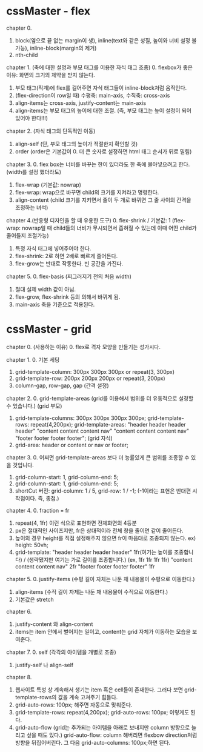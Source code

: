 # cssMaster - flex

chapter 0.
  1. block(옆으로 끝 없는 margin이 생), inline(text와 같은 성질, 높이와 너비 설정 불가능), inline-block(margin의 제거)
  2. nth-child

chapter 1. (축에 대한 설명과 부모 태그를 이용한 자식 태그 조종)
  0. flexbox가 좋은 이유: 화면의 크기의 제약을 받지 않는다.
  1. 부모 태그(직계)에 flex를 걸어주면 자식 태그들이 inline-block처럼 움직인다.
  2. (flex-direction이 row일 때) 수평축: main-axis, 수직축: cross-axis
  3. align-items는 cross-axis, justify-content는 main-axis
  4. align-items는 부모 태그의 높이에 대한 조절. (즉, 부모 태그는 높이 설정이 되어 있어야 한다!!!)

chapter 2. (자식 태그의 단독적인 이동)
  1. align-self (단, 부모 태그의 높이가 적절한지 확인할 것)
  2. order (order은 기본값이 0. 더 큰 숫자로 설정하면 html 태그 순서가 뒤로 밀림)

chapter 3.
  0. flex box는 너비를 바꾸는 한이 있더라도 한 축에 몰아넣으려고 한다.(width를 설정 했더라도)
  1. flex-wrap (기본값: nowrap)
  2. flex-wrap: wrap으로 바꾸면 child의 크기를 지켜라고 명령한다.
  3. align-content (child 크기를 지키면서 줄이 두 개로 바뀌면 그 줄 사이의 간격을 조정하는 녀석)

chapter 4.(반응형 디자인을 할 때 유용한 도구)
  0. flex-shrink / 기본값: 1 (flex-wrap: nowrap일 때 child들의 너비가 무시되면서 좁혀질 수 있는데 이때 어떤 child가 줄어들지 조절가능)
  1. 특정 자식 태그에 넣어주어야 한다.
  2. flex-shrink: 2로 하면 2배로 빠르게 줄어든다.
  3. flex-grow는 반대로 작동한다. 빈 공간을 가진다.

chapter 5.
  0. flex-basis (찌그러지기 전의 처음 width)
  1. 절대 실제 width 값이 아님.
  2. flex-grow, flex-shrink 등의 의해서 바뀌게 됨.
  3. main-axis 축을 기준으로 적용된다.


# cssMaster - grid

chapter 0. (사용하는 이유)
  0. flex로 격자 모양을 만들기는 성가시다.

chapter 1.
  0. 기본 세팅
  1. grid-template-column: 300px 300px 300px or repeat(3, 300px)
  2. grid-template-row: 200px 200px 200px or repeat(3, 200px)
  3. column-gap, row-gap, gap (간격 설정)

chapter 2.
  0. grid-template-areas (grid를 이용해서 범위를 더 유동적으로 설정할 수 있습니다.)
  (grid 부모)
  1. grid-template-columns: 300px 300px 300px 300px;
     grid-template-rows: repeat(4,200px);
     grid-template-areas:
        "header header header header"
        "content content content nav"
        "content content content nav"
        "footer footer footer footer";
  (grid 자식)
  2. grid-area: header or content or nav or footer;

chapter 3.
  0. 어쩌면 grid-template-areas 보다 더 능률있게 큰 범위를 조종할 수 있을 것입니다.
  1. grid-column-start: 1, grid-column-end: 5;
  2. grid-column-start: 1, grid-column-end: 5;
  3. shortCut 버전: grid-column: 1 / 5, grid-row: 1 / -1; (-1이라는 표현은 반대편 시작점이다. 즉, 종점.)

chapter 4.
  0. fraction = fr
  1. repeat(4, 1fr) 이런 식으로 표현하면 전체화면의 4등분
  2. px은 절대적인 사이즈지만, fr은 상대적이라 전체 창을 줄이면 같이 줄어든다.
  3. 높이의 경우 height를 직접 설정해주지 않으면 fr이 마음대로 조종되지 않는다. ex) height: 50vh;
  4. grid-template:
        "header header header header" 1fr(여기는 높이를 조종합니다) / (생략됐지만 여기는 가로 길이를 조종합니다.) (ex, 1fr 1fr 1fr 1fr)
        "content content content nav" 2fr
        "footer footer footer footer" 1fr
     
chapter 5.
  0. justify-items (수평 길이 자체는 나둔 채 내용물이 수평으로 이동한다.)
  1. align-items (수직 길이 자제는 나둔 채 내용물이 수직으로 이동한다.)
  2. 기본값은 stretch

chapter 6.
  1. justify-content 와 align-content
  2. items는 item 안에서 벌어지는 일이고, content는 grid 자체가 이동하는 모습을 보여준다.

chapter 7.
  0. self (각각의 아이템을 개별로 조종)
  1. justify-self 나 align-self

chapter 8.
  1. 웹사이트 특성 상 계속해서 생기는 item 혹은 cell들이 존재한다. 그러다 보면 grid-template-rows의 값을 계속 고쳐주기 힘들다.
  2. grid-auto-rows: 100px; 해주면 자동으로 맞춰준다.
  3. grid-template-rows: repeat(4,200px);
     grid-auto-rows: 100px;
     이렇게도 된다.
  4. grid-auto-flow (grid는 추가되는 아이템을 아래로 보내지만 column 방향으로 늘리고 싶을 때도 있다.)
     grid-auto-flow: column 해버리면 flexbow direction처럼 방향을 뒤집어버린다.
     그 다음 grid-auto-columns: 100px;하면 된다.
